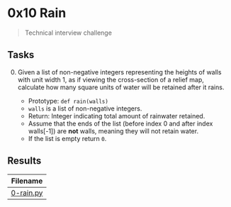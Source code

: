 # 0x10 Rain

> Technical interview challenge

## Tasks

0. Given a list of non-negative integers representing the heights of walls with unit width 1, as if viewing the cross-section of a relief map, calculate how many square units of water will be retained after it rains.

    * Prototype: `def rain(walls)`
    * `walls` is a list of non-negative integers.
    * Return: Integer indicating total amount of rainwater retained.
    * Assume that the ends of the list (before index 0 and after index walls[-1]) are **not** walls, meaning they will not retain water.
    * If the list is empty return `0`.

## Results

| Filename |
| ------ |
| [0-rain.py](https://github.com/jhonaRiver/holbertonschool-interview/blob/master/0x10-rain/0-rain.py)|
